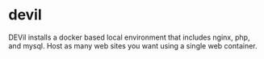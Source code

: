 # devil
DEVil installs a docker based local environment that includes nginx, php, and mysql. Host as many web sites you want using a single web container.
